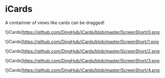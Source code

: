 # iCards
A containner of views like cards can be dragged!

![iCards]https://github.com/DingHub/iCards/blob/master/ScreenShort/0.png

![iCards]https://github.com/DingHub/iCards/blob/master/ScreenShort/1.png

![iCards]https://github.com/DingHub/iCards/blob/master/ScreenShort/2.png

![iCards]https://github.com/DingHub/iCards/blob/master/ScreenShort/3.png

![iCards]https://github.com/DingHub/iCards/blob/master/ScreenShort/4.png

